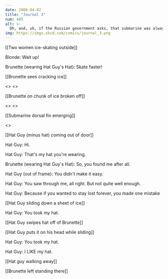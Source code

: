 ```yaml
---
date: 2008-04-02
title: "Journal 3"
num: 405
alt: >-
  Oh, and, uh, if the Russian government asks, that submarine was always there.
img: https://imgs.xkcd.com/comics/journal_3.png
---
```

[[Two women ice-skating outside]]

Blonde: Wait up!

Brunette (wearing Hat Guy's Hat): Skate faster!

[[Brunette sees cracking ice]] 

<<Crack>> <<Crack>>

[[Brunette on chunk of ice broken off]] 

<<Crack>> <<Rumble>>

[[Submarine dorsal fin emerging]]

<<Awooga>>

[[Hat Guy (minus hat) coming out of door]]

Hat Guy: Hi.  

Hat Guy: That's my hat you're wearing.

Brunette (wearing Hat Guy's Hat):  So, you found me after all.

Hat Guy (out of frame): You didn't make it easy.

Hat Guy: You saw through me, all right.  But not quite well enough.

Hat Guy: Because if you wanted to stay lost forever, you made one mistake

[[Hat Guy sliding down a sheet of ice]]

Hat Guy: You took my hat.

[[Hat Guy swipes hat off of Brunette]]

[[Hat Guy puts it on his head while sliding]]

Hat Guy: You took my hat.

Hat Guy: I LIKE my hat.

[[Hat guy walking away]]

[[Brunette left standing there]]

